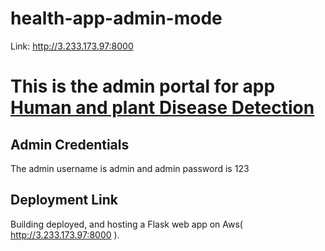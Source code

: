 # health-app-admin-mode
Link: http://3.233.173.97:8000
# This is the admin portal for app [Human and plant Disease Detection](https://github.com/IamVicky90/Human-Plant-Disease-Detection-with-health-fitness-recommendation)
## Admin Credentials
The admin username is admin and admin password is 123
## Deployment Link
Building deployed, and hosting a Flask web app on Aws( http://3.233.173.97:8000 ).
